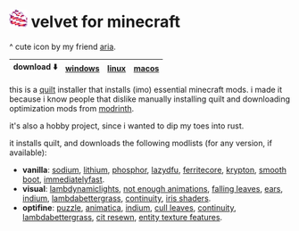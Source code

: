 # ![icon](src/assets/icon.png) velvet for minecraft

^ cute icon by my friend [aria](https://twitter.com/flareslammer).

|download ⬇️|[windows](https://nightly.link/derspyy/velvet/workflows/rust/main/velvet-windows-latest.zip)|[linux](https://nightly.link/derspyy/velvet/workflows/rust/main/velvet-ubuntu-latest.zip)|[macos](https://nightly.link/derspyy/velvet/workflows/rust/main/velvet-macos-latest.zip)
|-|-|-|-|

this is a [quilt](https://quiltmc.org) installer that installs (imo) essential minecraft mods.
i made it because i know people that dislike manually installing quilt and downloading optimization mods from [modrinth](https://modrinth.com).

it's also a hobby project, since i wanted to dip my toes into rust.

it installs quilt, and downloads the following modlists (for any version, if available):

- **vanilla**: [sodium](https://modrinth.com/mod/sodium), [lithium](https://modrinth.com/mod/lithium), [phosphor](https://modrinth.com/mod/phosphor), [lazydfu](https://modrinth.com/mod/lazydfu), [ferritecore](https://modrinth.com/mod/ferritecore), [krypton](https://modrinth.com/mod/krypton), [smooth boot](https://modrinth.com/mod/smoothboot-fabric), [immediatelyfast](https://modrinth.com/mod/immediatelyfast).
- **visual**: [lambdynamiclights](https://modrinth.com/mod/lambdynamiclights), [not enough animations](https://modrinth.com/mod/not-enough-animations), [falling leaves](https://modrinth.com/mod/fallingleaves), [ears](https://modrinth.com/mod/ears), [indium](https://modrinth.com/mod/indium), [lambdabettergrass](lambdabettergrass), [continuity](https://modrinth.com/mod/continuity), [iris shaders](https://modrinth.com/mod/iris).
- **optifine**: [puzzle](https://modrinth.com/mod/puzzle), [animatica](animatica), [indium](https://modrinth.com/mod/indium), [cull leaves](https://modrinth.com/mod/cull-leaves), [continuity](https://modrinth.com/mod/continuity), [lambdabettergrass](https://modrinth.com/mod/lambdabettergrass), [cit resewn](https://modrinth.com/mod/cit-resewn), [entity texture features](https://modrinth.com/mod/entitytexturefeatures).
